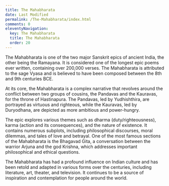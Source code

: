 ```yaml
---
title: The Mahabharata
date: Last Modified
permalink: /The-Mahabharata/index.html
comments: 0
eleventyNavigation:
  key: The Mahabharata
  title: The Mahabharata
  order: 20 
---
```


The Mahabharata is one of the two major Sanskrit epics of ancient India, the other being the Ramayana. It is considered one of the longest epic poems ever written, containing over 200,000 verses. The Mahabharata is attributed to the sage Vyasa and is believed to have been composed between the 8th and 9th centuries BCE.

At its core, the Mahabharata is a complex narrative that revolves around the conflict between two groups of cousins, the Pandavas and the Kauravas, for the throne of Hastinapura. The Pandavas, led by Yudhishthira, are portrayed as virtuous and righteous, while the Kauravas, led by Duryodhana, are depicted as more ambitious and power-hungry.

The epic explores various themes such as dharma (duty/righteousness), karma (action and its consequences), and the nature of existence. It contains numerous subplots, including philosophical discourses, moral dilemmas, and tales of love and betrayal. One of the most famous sections of the Mahabharata is the Bhagavad Gita, a conversation between the warrior Arjuna and the god Krishna, which addresses important philosophical and ethical questions.

The Mahabharata has had a profound influence on Indian culture and has been retold and adapted in various forms over the centuries, including literature, art, theater, and television. It continues to be a source of inspiration and contemplation for people around the world.
